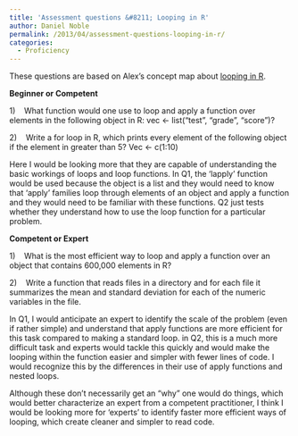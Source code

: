 ```yaml
---
title: 'Assessment questions &#8211; Looping in R'
author: Daniel Noble
permalink: /2013/04/assessment-questions-looping-in-r/
categories:
  - Proficiency
---
```

These questions are based on Alex&#8217;s concept map about [looping in R][1].

**Beginner or Competent**

1)    What function would one use to loop and apply a function over elements in the following object in R: vec <- list(“test”, “grade”, “score”)?

2)    Write a for loop in R, which prints every element of the following object if the element in greater than 5? Vec <- c(1:10)

Here I would be looking more that they are capable of understanding the basic workings of loops and loop functions. In Q1, the &#8216;lapply&#8217; function would be used because the object is a list and they would need to know that &#8216;apply&#8217; families loop through elements of an object and apply a function and they would need to be familiar with these functions. Q2 just tests whether they understand how to use the loop function for a particular problem.

**Competent or Expert**

1)    What is the most efficient way to loop and apply a function over an object that contains 600,000 elements in R?

2)    Write a function that reads files in a directory and for each file it summarizes the mean and standard deviation for each of the numeric variables in the file.

In Q1, I would anticipate an expert to identify the scale of the problem (even if rather simple) and understand that apply functions are more efficient for this task compared to making a standard loop. in Q2, this is a much more difficult task and experts would tackle this quickly and would make the looping within the function easier and simpler with fewer lines of code. I would recognize this by the differences in their use of apply functions and nested loops.

Although these don&#8217;t necessarily get an &#8220;why&#8221; one would do things, which would better characterize an expert from a competent practitioner, I think I would be looking more for &#8216;experts&#8217; to identify faster more efficient ways of looping, which create cleaner and simpler to read code.

 [1]: http://teaching.software-carpentry.org/2013/03/26/concept-map-looping-in-r-alex-bush/
